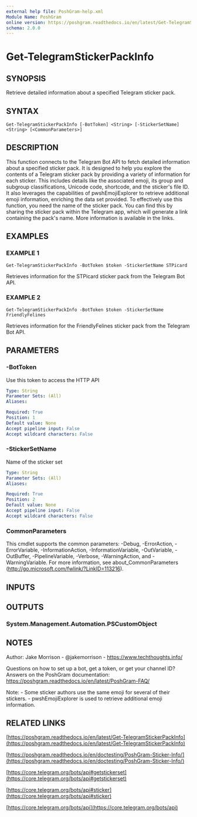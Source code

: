 ```yaml
---
external help file: PoshGram-help.xml
Module Name: PoshGram
online version: https://poshgram.readthedocs.io/en/latest/Get-TelegramStickerPackInfo
schema: 2.0.0
---
```


# Get-TelegramStickerPackInfo

## SYNOPSIS
Retrieve detailed information about a specified Telegram sticker pack.

## SYNTAX

```
Get-TelegramStickerPackInfo [-BotToken] <String> [-StickerSetName] <String> [<CommonParameters>]
```

## DESCRIPTION
This function connects to the Telegram Bot API to fetch detailed information about a specified sticker pack.
It is designed to help you explore the contents of a Telegram sticker pack by providing a variety of information for each sticker.
This includes details like the associated emoji, its group and subgroup classifications, Unicode code, shortcode, and the sticker's file ID.
It also leverages the capabilities of pwshEmojiExplorer to retrieve additional emoji information, enriching the data set provided.
To effectively use this function, you need the name of the sticker pack.
You can find this by sharing the sticker pack within the Telegram app, which will generate a link containing the pack's name.
More information is available in the links.

## EXAMPLES

### EXAMPLE 1
```
Get-TelegramStickerPackInfo -BotToken $token -StickerSetName STPicard
```

Retrieves information for the STPicard sticker pack from the Telegram Bot API.

### EXAMPLE 2
```
Get-TelegramStickerPackInfo -BotToken $token -StickerSetName FriendlyFelines
```

Retrieves information for the FriendlyFelines sticker pack from the Telegram Bot API.

## PARAMETERS

### -BotToken
Use this token to access the HTTP API

```yaml
Type: String
Parameter Sets: (All)
Aliases:

Required: True
Position: 1
Default value: None
Accept pipeline input: False
Accept wildcard characters: False
```

### -StickerSetName
Name of the sticker set

```yaml
Type: String
Parameter Sets: (All)
Aliases:

Required: True
Position: 2
Default value: None
Accept pipeline input: False
Accept wildcard characters: False
```

### CommonParameters
This cmdlet supports the common parameters: -Debug, -ErrorAction, -ErrorVariable, -InformationAction, -InformationVariable, -OutVariable, -OutBuffer, -PipelineVariable, -Verbose, -WarningAction, and -WarningVariable.
For more information, see about_CommonParameters (http://go.microsoft.com/fwlink/?LinkID=113216).

## INPUTS

## OUTPUTS

### System.Management.Automation.PSCustomObject
## NOTES
Author: Jake Morrison - @jakemorrison - https://www.techthoughts.info/

Questions on how to set up a bot, get a token, or get your channel ID?
Answers on the PoshGram documentation: https://poshgram.readthedocs.io/en/latest/PoshGram-FAQ/

Note:
    - Some sticker authors use the same emoji for several of their stickers.
    - pwshEmojiExplorer is used to retrieve additional emoji information.

## RELATED LINKS

[https://poshgram.readthedocs.io/en/latest/Get-TelegramStickerPackInfo](https://poshgram.readthedocs.io/en/latest/Get-TelegramStickerPackInfo)

[https://poshgram.readthedocs.io/en/doctesting/PoshGram-Sticker-Info/](https://poshgram.readthedocs.io/en/doctesting/PoshGram-Sticker-Info/)

[https://core.telegram.org/bots/api#getstickerset](https://core.telegram.org/bots/api#getstickerset)

[https://core.telegram.org/bots/api#sticker](https://core.telegram.org/bots/api#sticker)

[https://core.telegram.org/bots/api](https://core.telegram.org/bots/api)

